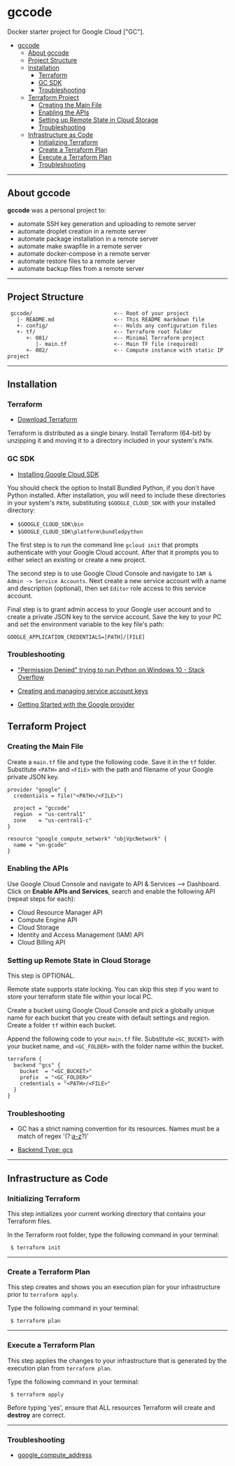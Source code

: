 # gccode
Docker starter project for Google Cloud ["GC"].

<!-- TOC -->

- [gccode](#gccode)
    - [About gccode](#about-gccode)
    - [Project Structure](#project-structure)
    - [Installation](#installation)
        - [Terraform](#terraform)
        - [GC SDK](#gc-sdk)
        - [Troubleshooting](#troubleshooting)
    - [Terraform Project](#terraform-project)
        - [Creating the Main File](#creating-the-main-file)
        - [Enabling the APIs](#enabling-the-apis)
        - [Setting up Remote State in Cloud Storage](#setting-up-remote-state-in-cloud-storage)
        - [Troubleshooting](#troubleshooting)
    - [Infrastructure as Code](#infrastructure-as-code)
        - [Initializing Terraform](#initializing-terraform)
        - [Create a Terraform Plan](#create-a-terraform-plan)
        - [Execute a Terraform Plan](#execute-a-terraform-plan)
        - [Troubleshooting](#troubleshooting)

<!-- /TOC -->

---
## About gccode
**gccode** was a personal project to:
- automate SSH key generation and uploading to remote server
- automate droplet creation in a remote server
- automate package installation in a remote server
- automate make swapfile in a remote server
- automate docker-compose in a remote server
- automate restore files to a remote server
- automate backup files from a remote server

---
## Project Structure
     gccode/                          <-- Root of your project
       |- README.md                   <-- This README markdown file
       +- config/                     <-- Holds any configuration files
       +- tf/                         <-- Terraform root folder
          +- 001/                     <-- Minimal Terraform project
             |- main.tf               <-- Main TF file (required)
          +- 002/                     <-- Compute instance with static IP project

---
## Installation

### Terraform

* [Download Terraform](https://www.terraform.io/downloads.html)

Terraform is distributed as a single binary. Install Terraform (64-bit) by unzipping it and moving it to a directory included in your system's ```PATH```.

### GC SDK

* [Installing Google Cloud SDK](https://cloud.google.com/sdk/docs/install)

You should check the option to Install Bundled Python, if you don't have Python installed. After installation, you will need to include these directories in your system's ```PATH```, substituting ```$GOOGLE_CLOUD_SDK``` with your installed directory:
* ```$GOOGLE_CLOUD_SDK\bin```
* ```$GOOGLE_CLOUD_SDK\platform\bundledpython```

The first step is to run the command line ```gcloud init``` that prompts authenticate with your Google Cloud account. After that it prompts you to either select an existing or create a new project.

The second step is to use Google Cloud Console and navigate to ```IAM & Admin -> Service Accounts```. Next create a new service account with a name and description (optional), then set ```Editor``` role access to this service account. 

Final step is to grant admin access to your Google user account and to create a private JSON key to the service account. Save the key to your PC and set the environment variable to the key file's path:

```GOOGLE_APPLICATION_CREDENTIALS=[PATH]/[FILE]```

### Troubleshooting

* ["Permission Denied" trying to run Python on Windows 10 - Stack Overflow](https://stackoverflow.com/questions/56974927/permission-denied-trying-to-run-python-on-windows-10)

* [Creating and managing service account keys](https://cloud.google.com/iam/docs/creating-managing-service-account-keys)

* [Getting Started with the Google provider](https://registry.terraform.io/providers/hashicorp/google/latest/docs/guides/getting_started)

## Terraform Project

### Creating the Main File

Create a ```main.tf``` file and type the following code. Save it in the ```tf``` folder. Substitute ```<PATH>``` and ```<FILE>``` with the path and filename of your Google private JSON key.

```
provider "google" {
  credentials = file("<PATH>/<FILE>")

  project = "gccode"
  region  = "us-central1"
  zone    = "us-central1-c"
}

resource "google_compute_network" "objVpcNetwork" {
  name = "vn-gcode"
}
```
### Enabling the APIs

Use Google Cloud Console and navigate to API & Services --> Dashboard. Click on **Enable APIs and Services**, search and enable the following API (repeat steps for each):

* Cloud Resource Manager API
* Compute Engine API
* Cloud Storage
* Identity and Access Management (IAM) API
* Cloud Billing API

### Setting up Remote State in Cloud Storage

This step is OPTIONAL.

Remote state supports state locking. You can skip this step if you want to store your terraform state file within your local PC.

Create a bucket using Google Cloud Console and pick a globally unique name for each bucket that you create with default settings and region. Create a folder ```tf``` within each bucket.

Append the following code to your ```main.tf``` file. Substitute ```<GC_BUCKET>``` with your bucket name, and ```<GC_FOLDER>``` with the folder name within the bucket.

```
terraform {
  backend "gcs" {
    bucket  = "<GC_BUCKET>"
    prefix  = "<GC_FOLDER>"
    credentials = "<PATH>/<FILE>"
  }
}
```

### Troubleshooting

* GC has a strict naming convention for its resources. Names must be a match of regex '(?:[a-z](?:[-a-z0-9]{0,61}[a-z0-9])?)'

* [Backend Type: gcs](https://www.terraform.io/docs/language/settings/backends/gcs.html)

---
## Infrastructure as Code

### Initializing Terraform

This step initializes yoor current working directory that contains your Terraform files.

In the Terraform root folder, type the following command in your terminal:

     $ terraform init

---

### Create a Terraform Plan

This step creates and shows you an execution plan for your infrastructure prior to ```terraform apply```.

Type the following command in your terminal:

     $ terraform plan

---

### Execute a Terraform Plan

This step applies the changes to your infrastructure that is generated by the execution plan from ```terraform plan```.

Type the following command in your terminal:

     $ terraform apply

Before typing 'yes', ensure that ALL resources Terraform will create and **destroy** are correct.

---

### Troubleshooting

* [google_compute_address](https://registry.terraform.io/providers/hashicorp/google/latest/docs/resources/compute_address)